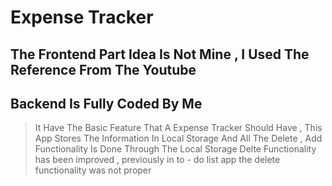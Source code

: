 # Expense Tracker

## The Frontend Part Idea Is Not Mine , I Used The Reference From The Youtube
## Backend Is Fully Coded By Me

> It Have The Basic Feature That A Expense Tracker Should Have , This App Stores The Information In Local Storage And All The Delete , Add Functionality Is Done Through The Local Storage
> Delte Functionality has been improved , previously in to - do list app the delete functionality was not proper
